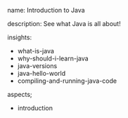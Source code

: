 name: Introduction to Java

description: See what Java is all about! 

insights:
  - what-is-java
  - why-should-i-learn-java
  - java-versions
  - java-hello-world
  - compiling-and-running-java-code
 
aspects;
  - introduction